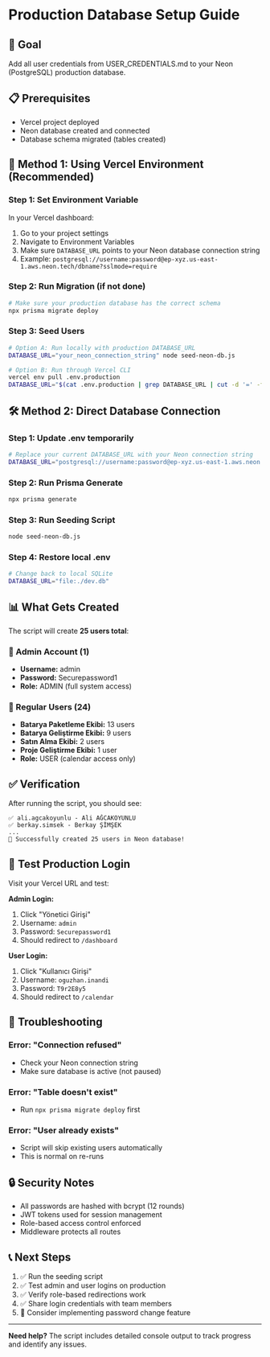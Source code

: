 # Production Database Setup Guide

## 🎯 Goal
Add all user credentials from USER_CREDENTIALS.md to your Neon (PostgreSQL) production database.

## 📋 Prerequisites
- Vercel project deployed
- Neon database created and connected
- Database schema migrated (tables created)

## 🚀 Method 1: Using Vercel Environment (Recommended)

### Step 1: Set Environment Variable
In your Vercel dashboard:
1. Go to your project settings
2. Navigate to Environment Variables
3. Make sure `DATABASE_URL` points to your Neon database connection string
4. Example: `postgresql://username:password@ep-xyz.us-east-1.aws.neon.tech/dbname?sslmode=require`

### Step 2: Run Migration (if not done)
```bash
# Make sure your production database has the correct schema
npx prisma migrate deploy
```

### Step 3: Seed Users
```bash
# Option A: Run locally with production DATABASE_URL
DATABASE_URL="your_neon_connection_string" node seed-neon-db.js

# Option B: Run through Vercel CLI
vercel env pull .env.production
DATABASE_URL="$(cat .env.production | grep DATABASE_URL | cut -d '=' -f2)" node seed-neon-db.js
```

## 🛠 Method 2: Direct Database Connection

### Step 1: Update .env temporarily
```bash
# Replace your current DATABASE_URL with your Neon connection string
DATABASE_URL="postgresql://username:password@ep-xyz.us-east-1.aws.neon.tech/dbname?sslmode=require"
```

### Step 2: Run Prisma Generate
```bash
npx prisma generate
```

### Step 3: Run Seeding Script
```bash
node seed-neon-db.js
```

### Step 4: Restore local .env
```bash
# Change back to local SQLite
DATABASE_URL="file:./dev.db"
```

## 📊 What Gets Created

The script will create **25 users total**:

### 👑 Admin Account (1)
- **Username:** admin
- **Password:** Securepassword1  
- **Role:** ADMIN (full system access)

### 👥 Regular Users (24)
- **Batarya Paketleme Ekibi:** 13 users
- **Batarya Geliştirme Ekibi:** 9 users  
- **Satın Alma Ekibi:** 2 users
- **Proje Geliştirme Ekibi:** 1 user
- **Role:** USER (calendar access only)

## ✅ Verification

After running the script, you should see:
```
✅ ali.agcakoyunlu - Ali AĞCAKOYUNLU
✅ berkay.simsek - Berkay ŞİMŞEK
...
🎉 Successfully created 25 users in Neon database!
```

## 🧪 Test Production Login

Visit your Vercel URL and test:

**Admin Login:**
1. Click "Yönetici Girişi"
2. Username: `admin`
3. Password: `Securepassword1`
4. Should redirect to `/dashboard`

**User Login:**
1. Click "Kullanıcı Girişi"  
2. Username: `oguzhan.inandi`
3. Password: `T9r2E8y5`
4. Should redirect to `/calendar`

## 🔧 Troubleshooting

### Error: "Connection refused"
- Check your Neon connection string
- Make sure database is active (not paused)

### Error: "Table doesn't exist"  
- Run `npx prisma migrate deploy` first

### Error: "User already exists"
- Script will skip existing users automatically
- This is normal on re-runs

## 🔒 Security Notes

- All passwords are hashed with bcrypt (12 rounds)
- JWT tokens used for session management  
- Role-based access control enforced
- Middleware protects all routes

## 📞 Next Steps

1. ✅ Run the seeding script
2. ✅ Test admin and user logins on production
3. ✅ Verify role-based redirections work
4. ✅ Share login credentials with team members
5. 🔮 Consider implementing password change feature

---

**Need help?** The script includes detailed console output to track progress and identify any issues.
